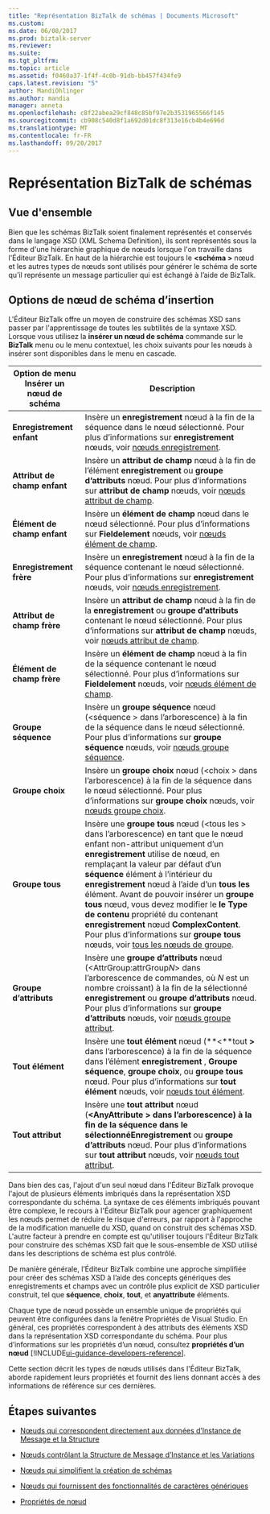 ```yaml
---
title: "Représentation BizTalk de schémas | Documents Microsoft"
ms.custom: 
ms.date: 06/08/2017
ms.prod: biztalk-server
ms.reviewer: 
ms.suite: 
ms.tgt_pltfrm: 
ms.topic: article
ms.assetid: f0460a37-1f4f-4c0b-91db-bb457f434fe9
caps.latest.revision: "5"
author: MandiOhlinger
ms.author: mandia
manager: anneta
ms.openlocfilehash: c8f22abea29cf848c85bf97e2b3531965566f145
ms.sourcegitcommit: cb908c540d8f1a692d01dc8f313e16cb4b4e696d
ms.translationtype: MT
ms.contentlocale: fr-FR
ms.lasthandoff: 09/20/2017
---
```

# <a name="biztalk-representation-of-schemas"></a>Représentation BizTalk de schémas

## <a name="overview"></a>Vue d'ensemble
Bien que les schémas BizTalk soient finalement représentés et conservés dans le langage XSD (XML Schema Definition), ils sont représentés sous la forme d'une hiérarchie graphique de nœuds lorsque l'on travaille dans l'Éditeur BizTalk. En haut de la hiérarchie est toujours le  **\<schéma >** nœud et les autres types de nœuds sont utilisés pour générer le schéma de sorte qu’il représente un message particulier qui est échangé à l’aide de BizTalk.  

## <a name="insert-schema-node-options"></a>Options de nœud de schéma d’insertion  
 L'Éditeur BizTalk offre un moyen de construire des schémas XSD sans passer par l'apprentissage de toutes les subtilités de la syntaxe XSD. Lorsque vous utilisez la **insérer un nœud de schéma** commande sur le **BizTalk** menu ou le menu contextuel, les choix suivants pour les nœuds à insérer sont disponibles dans le menu en cascade.  
  
|Option de menu Insérer un nœud de schéma| Description|  
|------------------------------------|-----------------|  
|**Enregistrement enfant**|Insère un **enregistrement** nœud à la fin de la séquence dans le nœud sélectionné. Pour plus d’informations sur **enregistrement** nœuds, voir [nœuds enregistrement](../core/record-nodes.md).|  
|**Attribut de champ enfant**|Insère un **attribut de champ** nœud à la fin de l’élément **enregistrement** ou **groupe d’attributs** nœud. Pour plus d’informations sur **attribut de champ** nœuds, voir [nœuds attribut de champ](../core/field-attribute-nodes.md).|  
|**Élément de champ enfant**|Insère un **élément de champ** nœud dans le nœud sélectionné. Pour plus d’informations sur **Fieldelement** nœuds, voir [nœuds élément de champ](../core/field-element-nodes.md).|  
|**Enregistrement frère**|Insère un **enregistrement** nœud à la fin de la séquence contenant le nœud sélectionné. Pour plus d’informations sur **enregistrement** nœuds, voir [nœuds enregistrement](../core/record-nodes.md).|  
|**Attribut de champ frère**|Insère un **attribut de champ** nœud à la fin de la **enregistrement** ou **groupe d’attributs** contenant le nœud sélectionné. Pour plus d’informations sur **attribut de champ** nœuds, voir [nœuds attribut de champ](../core/field-attribute-nodes.md).|  
|**Élément de champ frère**|Insère un **élément de champ** nœud à la fin de la séquence contenant le nœud sélectionné. Pour plus d’informations sur **Fieldelement** nœuds, voir [nœuds élément de champ](../core/field-element-nodes.md).|  
|**Groupe séquence**|Insère un **groupe séquence** nœud (\<séquence > dans l’arborescence) à la fin de la séquence dans le nœud sélectionné. Pour plus d’informations sur **groupe séquence** nœuds, voir [nœuds groupe séquence](../core/sequence-group-nodes.md).|  
|**Groupe choix**|Insère un **groupe choix** nœud (\<choix > dans l’arborescence) à la fin de la séquence dans le nœud sélectionné. Pour plus d’informations sur **groupe choix** nœuds, voir [nœuds groupe choix](../core/choice-group-nodes.md).|  
|**Groupe tous**|Insère une **groupe tous** nœud (\<tous les > dans l’arborescence) en tant que le nœud enfant non-attribut uniquement d’un **enregistrement** utilise de nœud, en remplaçant la valeur par défaut d’un **séquence** élément à l’intérieur du **enregistrement** nœud à l’aide d’un **tous les** élément. Avant de pouvoir insérer un **groupe tous** nœud, vous devez modifier le **le Type de contenu** propriété du contenant **enregistrement** nœud **ComplexContent**. Pour plus d’informations sur **groupe tous** nœuds, voir [tous les nœuds de groupe](../core/all-group-nodes.md).|  
|**Groupe d’attributs**|Insère une **groupe d’attributs** nœud (\<AttrGroup:attrGroup*N*> dans l’arborescence de commandes, où *N* est un nombre croissant) à la fin de la sélectionné **enregistrement** ou **groupe d’attributs** nœud. Pour plus d’informations sur **groupe d’attributs** nœuds, voir [nœuds groupe attribut](../core/attribute-group-nodes.md).|  
|**Tout élément**|Insère une **tout élément** nœud (**\<**tout **>**  dans l’arborescence) à la fin de la séquence dans l’élément **enregistrement** , **Groupe séquence**, **groupe choix**, ou **groupe tous** nœud. Pour plus d’informations sur **tout élément** nœuds, voir [nœuds tout élément](../core/any-element-nodes.md).|  
|**Tout attribut**|Insère une **tout attribut** nœud (**\<**AnyAttribute **>**  dans l’arborescence) à la fin de la séquence dans le sélectionné**Enregistrement** ou **groupe d’attributs** nœud. Pour plus d’informations sur **tout attribut** nœuds, voir [nœuds tout attribut](../core/any-attribute-nodes.md).|  
  
 Dans bien des cas, l'ajout d'un seul nœud dans l'Éditeur BizTalk provoque l'ajout de plusieurs éléments imbriqués dans la représentation XSD correspondante du schéma. La syntaxe de ces éléments imbriqués pouvant être complexe, le recours à l'Éditeur BizTalk pour agencer graphiquement les nœuds permet de réduire le risque d'erreurs, par rapport à l'approche de la modification manuelle du XSD, quand on construit des schémas XSD. L'autre facteur à prendre en compte est qu'utiliser toujours l'Éditeur BizTalk pour construire des schémas XSD fait que le sous-ensemble de XSD utilisé dans les descriptions de schéma est plus contrôlé.  
  
 De manière générale, l’Éditeur BizTalk combine une approche simplifiée pour créer des schémas XSD à l’aide des concepts génériques des enregistrements et champs avec un contrôle plus explicit de XSD particulier construit, tel que **séquence**,  **choix**, **tout**, et **anyattribute** éléments.  
  
 Chaque type de nœud possède un ensemble unique de propriétés qui peuvent être configurées dans la fenêtre Propriétés de Visual Studio. En général, ces propriétés correspondent à des attributs des éléments XSD dans la représentation XSD correspondante du schéma. Pour plus d’informations sur les propriétés d’un nœud, consultez **propriétés d’un nœud** [!INCLUDE[ui-guidance-developers-reference](../includes/ui-guidance-developers-reference.md)].
  
 Cette section décrit les types de nœuds utilisés dans l'Éditeur BizTalk, aborde rapidement leurs propriétés et fournit des liens donnant accès à des informations de référence sur ces dernières.  
  
## <a name="next-steps"></a>Étapes suivantes
  
-   [Nœuds qui correspondent directement aux données d’Instance de Message et la Structure](../core/nodes-that-correspond-directly-to-message-instance-data-and-structure.md)  
  
-   [Nœuds contrôlant la Structure de Message d’Instance et les Variations](../core/nodes-that-control-instance-message-structure-and-variations.md)  
  
-   [Nœuds qui simplifient la création de schémas](../core/nodes-that-simplify-schema-creation.md)  
  
-   [Nœuds qui fournissent des fonctionnalités de caractères génériques](../core/nodes-that-provide-wildcard-capabilities.md)  
  
-   [Propriétés de nœud](../core/node-properties.md)